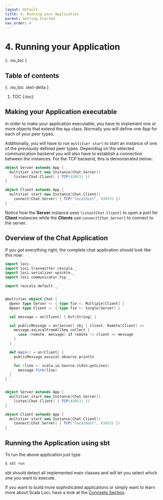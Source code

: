 ```yaml
---
layout: default
title: 4. Running your Application
parent: Getting Started
nav_order: 4
---
```


<h1>4. Running your Application </h1>
{: .no_toc }

## Table of contents
{: .no_toc .text-delta }

1. TOC
{:toc}

## Making your Application executable

In order to make your application executable, you have to implement one or more objects that extend the `App` class. Normally you will define one App for each of your peer types.

Additionally, you will have to run `multitier start` to start an instance of one of the previously defined peer types. Depending on the selected communication backend you will also have to establish a connection between the instances. For the TCP backend, this is demonstrated below:

```scala
object Server extends App {
  multitier start new Instance[Chat.Server](
    listen[Chat.Client] { TCP(43053) })
}

object Client extends App {
  multitier start new Instance[Chat.Client](
    connect[Chat.Server] { TCP("localhost", 43053) })
}
```

Notice how the **Server** instance uses `listen[Chat.Client]` to open a port for **Client** instances while the **Clients** use `connect[Chat.Server]` to connect to the server.

## Overview of the Chat Application

If you got everything right, the complete chat application should look like this now:

```scala
import loci._
import loci.transmitter.rescala._
import loci.serializer.upickle._
import loci.communicator.tcp._

import rescala.default._


@multitier object Chat {
  @peer type Server <: { type Tie <: Multiple[Client] }
  @peer type Client <: { type Tie <: Single[Server] }

  val message = on[Client] { Evt[String] }

  val publicMessage = on[Server] sbj { client: Remote[Client] =>
    message.asLocalFromAllSeq collect {
      case (remote, message) if remote != client => message
    }
  }

  def main() = on[Client] {
    publicMessage.asLocal observe println

    for (line <- scala.io.Source.stdin.getLines)
      message.fire(line)
  }
}


object Server extends App {
  multitier start new Instance[Chat.Server](
    listen[Chat.Client] { TCP(43053) })
}

object Client extends App {
  multitier start new Instance[Chat.Client](
    connect[Chat.Server] { TCP("localhost", 43053) })
}
```

## Running the Application using sbt

To run the above application just type

```bash
$ sbt run
```

sbt should detect all implemented main classes and will let you select which one you want to execute.

If you want to build more sophisticated applications or simply want to learn more about Scala Loci, have a look at the [Concepts Section](../concepts/concepts.html).